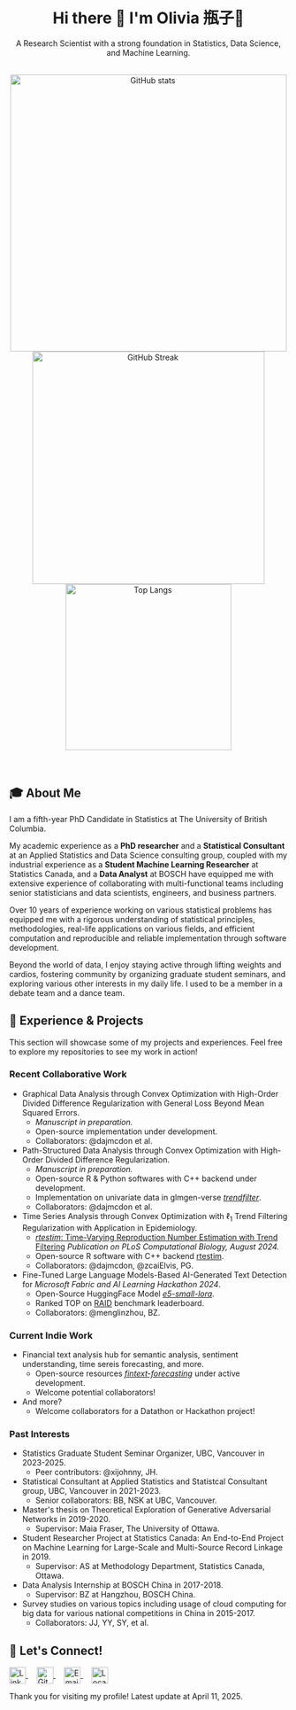 <!--
**jiapivialiu/jiapivialiu** is a ✨ _special_ ✨ repository because its `README.md` (this file) appears on your GitHub profile.

Here are some ideas to get you started:

- 🔭 I’m currently working on ...
- 🌱 I’m currently learning ...
- 👯 I’m looking to collaborate on ...
- 🤔 I’m looking for help with ...
- 💬 Ask me about ...
- 📫 How to reach me: ...
- 😄 Pronouns: ...
- ⚡ Fun fact: ...
-->


<div align="center">
  <h1>Hi there 👋 I'm Olivia 瓶子🫙</h1>
  <p>A Research Scientist with a strong foundation in Statistics, Data Science, and Machine Learning.</p>
</div>

<br>

<div align="center">
  <a href="https://github.com/anuraghazra/github-readme-stats">
    <img width="500" src="https://github-readme-stats.vercel.app/api?username=jiapivialiu&show_icons=true&theme=light" alt="GitHub stats" />
  </a>
</div>
<div align="center">
  <a href="https://git.io/streak-stats">
    <img width="420" src="https://github-readme-streak-stats.herokuapp.com/?user=jiapivialiu&theme=light" alt="GitHub Streak" />
  </a>
  <a href="https://github.com/anuraghazra/github-readme-stats">
    <img width="300" src="https://github-readme-stats.vercel.app/api/top-langs/?username=jiapivialiu&layout=compact&theme=light" alt="Top Langs" />
  </a>
</div>

<br>

<br>

## 🎓 About Me

I am a fifth-year PhD Candidate in Statistics at The University of British Columbia. 

My academic experience as a **PhD researcher** and a **Statistical Consultant** at an Applied Statistics and Data Science consulting group, coupled with my industrial experience as a **Student Machine Learning Researcher** at Statistics Canada, and a **Data Analyst** at BOSCH have equipped me with extensive experience of collaborating with multi-functional teams including senior statisticians and data scientists, engineers, and business partners. 

Over 10 years of experience working on various statistical problems has equipped me with a rigorous understanding of statistical principles, methodologies, real-life applications on various fields, and efficient computation and reproducible and reliable implementation through software development. 
<!-- I am passionate about leveraging innovative machine learning algorithms to redefine and modify gaming experience using scientific computing language and modern machine learning libraries. I am proficient in sharing results through presentations, papers, and interactive demonstrations. --> 

Beyond the world of data, I enjoy staying active through lifting weights and cardios, fostering community by organizing graduate student seminars, and exploring various other interests in my daily life. I used to be a member in a debate team and a dance team.

## 💼 Experience & Projects

This section will showcase some of my projects and experiences. Feel free to explore my repositories to see my work in action!

### Recent Collaborative Work

* Graphical Data Analysis through Convex Optimization with High-Order Divided Difference Regularization with General Loss Beyond Mean Squared Errors.
  * *Manuscript in preparation.*
  * Open-source implementation under development.
  * Collaborators: @dajmcdon et al.
* Path-Structured Data Analysis through Convex Optimization with High-Order Divided Difference Regularization.
  * *Manuscript in preparation.*
  * Open-source R & Python softwares with C++ backend under development.
  * Implementation on univariate data in glmgen-verse *[trendfilter](https://github.com/glmgen/trendfilter)*.
  * Collaborators: @dajmcdon et al.
* Time Series Analysis through Convex Optimization with $\ell_1$ Trend Filtering Regularization with Application in Epidemiology.
  * [*rtestim*: Time-Varying Reproduction Number Estimation with Trend Filtering](https://journals.plos.org/ploscompbiol/article?id=10.1371/journal.pcbi.1012324) *Publication on PLoS Computational Biology, August 2024.*
  * Open-source R software with C++ backend [rtestim](https://dajmcdon.github.io/rtestim/).
  * Collaborators: @dajmcdon, @zcaiElvis, PG.
* Fine-Tuned Large Language Models-Based AI-Generated Text Detection for *Microsoft Fabric and AI Learning Hackathon 2024*.
  * Open-Source HuggingFace Model [*e5-small-lora*](https://huggingface.co/MayZhou/e5-small-lora-ai-generated-detector}{e5-small-lora}).
  * Ranked TOP on [RAID](https://raid-bench.xyz/leaderboard) benchmark leaderboard.
  * Collaborators: @menglinzhou, BZ.
 
### Current Indie Work

* Financial text analysis hub for semantic analysis, sentiment understanding, time sereis forecasting, and more.
  * Open-source resources [*fintext-forecasting*](https://github.com/jiapivialiu/fintext-forecasting) under active development.
  * Welcome potential collaborators!
* And more?
  * Welcome collaborators for a Datathon or Hackathon project!

### Past Interests
* Statistics Graduate Student Seminar Organizer, UBC, Vancouver in 2023-2025.
  * Peer contributors: @xijohnny, JH.
* Statistical Consultant at Applied Statistics and Statistcal Consultant group, UBC, Vancouver in 2021-2023.
  * Senior collaborators: BB, NSK at UBC, Vancouver.
* Master's thesis on Theoretical Exploration of Generative Adversarial Networks in 2019-2020.
  * Supervisor: Maia Fraser, The University of Ottawa.
* Student Researcher Project at Statistics Canada: An End-to-End Project on Machine Learning for Large-Scale and Multi-Source Record Linkage in 2019.
  * Supervisor: AS at Methodology Department, Statistics Canada, Ottawa.
* Data Analysis Internship at BOSCH China in 2017-2018.
  * Supervisor: BZ at Hangzhou, BOSCH China.
* Survey studies on various topics including usage of cloud computing for big data for various national competitions in China in 2015-2017.
  * Collaborators: JJ, YY, SY, et al.

## 🤝 Let's Connect!

<p align="left">
  <a href="https://www.linkedin.com/in/jiaping9/" target="_blank">
    <img align="center" src="https://raw.githubusercontent.com/rahuldkjain/github-profile-readme-generator/master/src/images/icons/Social/linked-in-alt.svg" alt="LinkedIn" height="30" />
  </a>
  &nbsp;&nbsp;&nbsp;
  <a href="https://github.com/jiapivialiu" target="_blank">
    <img align="center" src="https://raw.githubusercontent.com/rahuldkjain/github-profile-readme-generator/master/src/images/icons/Social/github.svg" alt="GitHub" height="30" />
  </a>
  &nbsp;&nbsp;&nbsp;
  <a href="mailto:jiaping.liu@stat.ubc.ca" target="_blank">
    <img align="center" src="https://img.shields.io/badge/Gmail-EA4335?style=for-the-badge&logo=gmail&logoColor=white" alt="Email" height="30" />
  </a>
  &nbsp;&nbsp;&nbsp;
  <a href="https://www.google.com/maps/place/Room+3127,+Earth+Sciences+Building,+2207+Main+mall,+Vancouver,+BC+V6T+1Z4" target="_blank">
    <img align="center" src="https://img.shields.io/badge/Location-4285F4?style=for-the-badge&logo=google-maps&logoColor=white" alt="Location" height="30" />
  </a>
</p>


Thank you for visiting my profile! Latest update at April 11, 2025.
